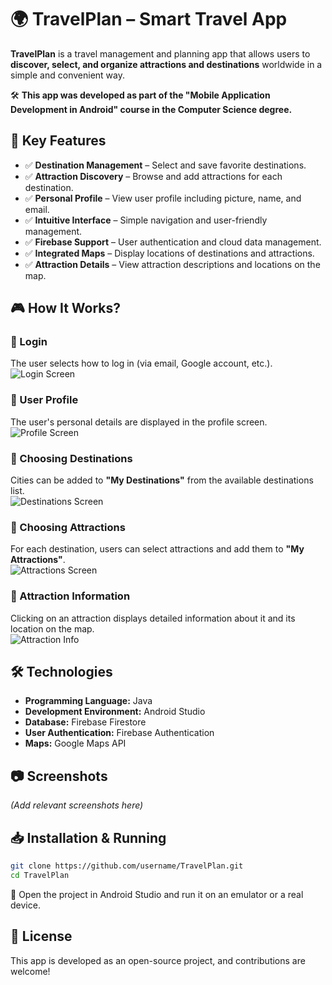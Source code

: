 # 🌍 TravelPlan – Smart Travel App

**TravelPlan** is a travel management and planning app that allows users to **discover, select, and organize attractions and destinations** worldwide in a simple and convenient way.

🛠️ **This app was developed as part of the "Mobile Application Development in Android" course in the Computer Science degree.**

## 📌 Key Features
- ✅ **Destination Management** – Select and save favorite destinations.
- ✅ **Attraction Discovery** – Browse and add attractions for each destination.
- ✅ **Personal Profile** – View user profile including picture, name, and email.
- ✅ **Intuitive Interface** – Simple navigation and user-friendly management.
- ✅ **Firebase Support** – User authentication and cloud data management.
- ✅ **Integrated Maps** – Display locations of destinations and attractions.
- ✅ **Attraction Details** – View attraction descriptions and locations on the map.

## 🎮 How It Works?
### 🔹 Login
The user selects how to log in (via email, Google account, etc.).  
![Login Screen](link-to-your-image.png)

### 🔹 User Profile
The user's personal details are displayed in the profile screen.  
![Profile Screen](link-to-your-image.png)

### 🔹 Choosing Destinations
Cities can be added to **"My Destinations"** from the available destinations list.  
![Destinations Screen](link-to-your-image.png)

### 🔹 Choosing Attractions
For each destination, users can select attractions and add them to **"My Attractions"**.  
![Attractions Screen](link-to-your-image.png)

### 🔹 Attraction Information
Clicking on an attraction displays detailed information about it and its location on the map.  
![Attraction Info](link-to-your-image.png)

## 🛠 Technologies
- **Programming Language:** Java
- **Development Environment:** Android Studio
- **Database:** Firebase Firestore
- **User Authentication:** Firebase Authentication
- **Maps:** Google Maps API

## 📷 Screenshots
*(Add relevant screenshots here)*

## 📥 Installation & Running
```bash
git clone https://github.com/username/TravelPlan.git
cd TravelPlan
```
📌 Open the project in Android Studio and run it on an emulator or a real device.

## 📄 License
This app is developed as an open-source project, and contributions are welcome!

